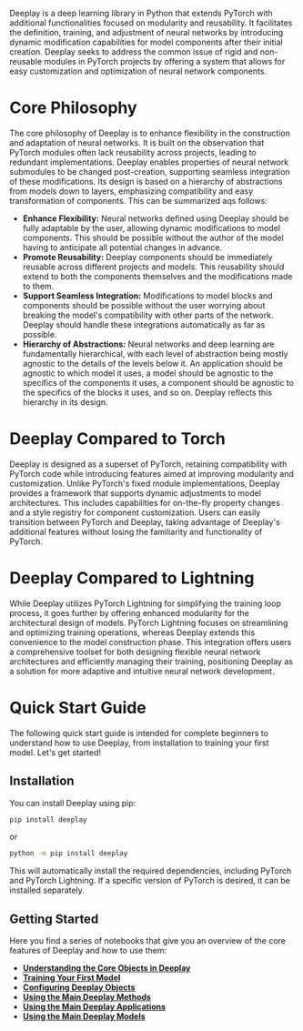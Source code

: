 Deeplay is a deep learning library in Python that extends PyTorch with additional functionalities focused on modularity and reusability. It facilitates the definition, training, and adjustment of neural networks by introducing dynamic modification capabilities for model components after their initial creation. Deeplay seeks to address the common issue of rigid and non-reusable modules in PyTorch projects by offering a system that allows for easy customization and optimization of neural network components.

# Core Philosophy

The core philosophy of Deeplay is to enhance flexibility in the construction and adaptation of neural networks. It is built on the observation that PyTorch modules often lack reusability across projects, leading to redundant implementations. Deeplay enables properties of neural network submodules to be changed post-creation, supporting seamless integration of these modifications. Its design is based on a hierarchy of abstractions from models down to layers, emphasizing compatibility and easy transformation of components. This can be summarized aqs follows:

- **Enhance Flexibility:** Neural networks defined using Deeplay should be fully adaptable by the user, allowing dynamic modifications to model components. This should be possible without the author of the model having to anticipate all potential changes in advance.
- **Promote Reusability:** Deeplay components should be immediately reusable across different projects and models. This reusability should extend to both the components themselves and the modifications made to them.
- **Support Seamless Integration:** Modifications to model blocks and components should be possible without the user worrying about breaking the model's compatibility with other parts of the network. Deeplay should handle these integrations automatically as far as possible.
- **Hierarchy of Abstractions:** Neural networks and deep learning are fundamentally hierarchical, with each level of abstraction being mostly agnostic to the details of the levels below it. An application should be agnostic to which model it uses, a model should be agnostic to the specifics of the components it uses, a component should be agnostic to the specifics of the blocks it uses, and so on. Deeplay reflects this hierarchy in its design.

# Deeplay Compared to Torch

Deeplay is designed as a superset of PyTorch, retaining compatibility with PyTorch code while introducing features aimed at improving modularity and customization. Unlike PyTorch's fixed module implementations, Deeplay provides a framework that supports dynamic adjustments to model architectures. This includes capabilities for on-the-fly property changes and a style registry for component customization. Users can easily transition between PyTorch and Deeplay, taking advantage of Deeplay's additional features without losing the familiarity and functionality of PyTorch.

# Deeplay Compared to Lightning

While Deeplay utilizes PyTorch Lightning for simplifying the training loop process, it goes further by offering enhanced modularity for the architectural design of models. PyTorch Lightning focuses on streamlining and optimizing training operations, whereas Deeplay extends this convenience to the model construction phase. This integration offers users a comprehensive toolset for both designing flexible neural network architectures and efficiently managing their training, positioning Deeplay as a solution for more adaptive and intuitive neural network development.

# Quick Start Guide

The following quick start guide is intended for complete beginners to understand how to use Deeplay, from installation to training your first model. Let's get started!

## Installation

You can install Deeplay using pip:
```bash
pip install deeplay
```
or
```bash
python -m pip install deeplay
```
This will automatically install the required dependencies, including PyTorch and PyTorch Lightning. If a specific version of PyTorch is desired, it can be installed separately.

## Getting Started

Here you find a series of notebooks that give you an overview of the core features of Deeplay and how to use them:
- **[Understanding the Core Objects in Deeplay](https://github.com/DeepTrackAI/deeplay/blob/develop/tutorials/getting-started/GS101_core_objects.ipynb)**
- **[Training Your First Model](https://github.com/DeepTrackAI/deeplay/blob/develop/tutorials/getting-started/GS111_first_model.ipynb)**
- **[Configuring Deeplay Objects](https://github.com/DeepTrackAI/deeplay/blob/develop/tutorials/getting-started/GS121_configure.ipynb)**
- **[Using the Main Deeplay Methods](https://github.com/DeepTrackAI/deeplay/blob/develop/tutorials/getting-started/GS131_methods.ipynb)**
- **[Using the Main Deeplay Applications](https://github.com/DeepTrackAI/deeplay/blob/develop/tutorials/getting-started/GS141_applications.ipynb)**
- **[Using the Main Deeplay Models](https://github.com/DeepTrackAI/deeplay/blob/develop/tutorials/getting-started/GS151_models.ipynb)**

